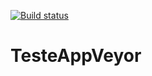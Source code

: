 [![Build status](https://ci.appveyor.com/api/projects/status/u268lwoy9try2b0e/branch/master?svg=true)](https://ci.appveyor.com/project/robertorp/testeappveyor/branch/master)

# TesteAppVeyor
